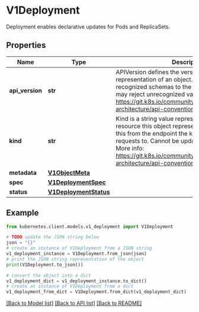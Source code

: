 # V1Deployment

Deployment enables declarative updates for Pods and ReplicaSets.

## Properties

Name | Type | Description | Notes
------------ | ------------- | ------------- | -------------
**api_version** | **str** | APIVersion defines the versioned schema of this representation of an object. Servers should convert recognized schemas to the latest internal value, and may reject unrecognized values. More info: https://git.k8s.io/community/contributors/devel/sig-architecture/api-conventions.md#resources | [optional] 
**kind** | **str** | Kind is a string value representing the REST resource this object represents. Servers may infer this from the endpoint the kubernetes.client submits requests to. Cannot be updated. In CamelCase. More info: https://git.k8s.io/community/contributors/devel/sig-architecture/api-conventions.md#types-kinds | [optional] 
**metadata** | [**V1ObjectMeta**](V1ObjectMeta.md) |  | [optional] 
**spec** | [**V1DeploymentSpec**](V1DeploymentSpec.md) |  | [optional] 
**status** | [**V1DeploymentStatus**](V1DeploymentStatus.md) |  | [optional] 

## Example

```python
from kubernetes.client.models.v1_deployment import V1Deployment

# TODO update the JSON string below
json = "{}"
# create an instance of V1Deployment from a JSON string
v1_deployment_instance = V1Deployment.from_json(json)
# print the JSON string representation of the object
print(V1Deployment.to_json())

# convert the object into a dict
v1_deployment_dict = v1_deployment_instance.to_dict()
# create an instance of V1Deployment from a dict
v1_deployment_from_dict = V1Deployment.from_dict(v1_deployment_dict)
```
[[Back to Model list]](../README.md#documentation-for-models) [[Back to API list]](../README.md#documentation-for-api-endpoints) [[Back to README]](../README.md)


